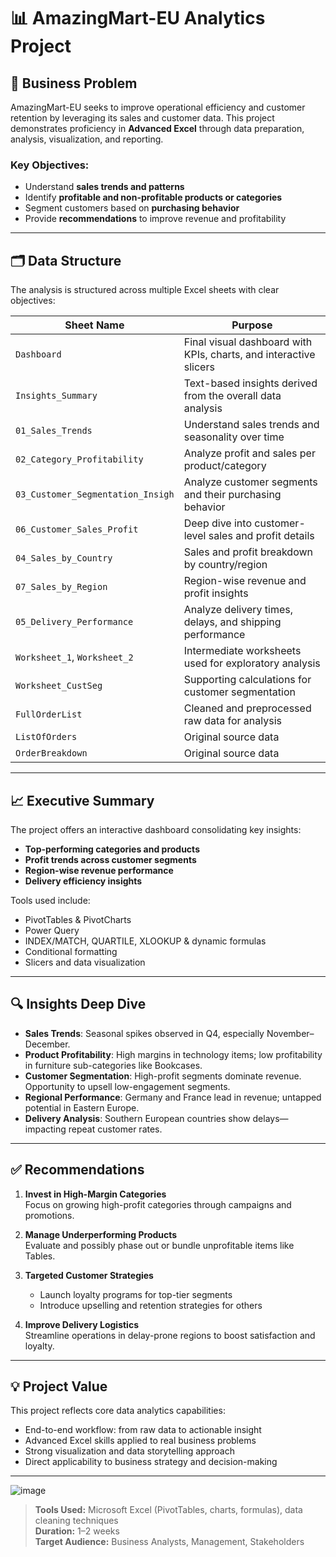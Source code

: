 # 📊 AmazingMart-EU Analytics Project

## 📌 Business Problem

AmazingMart-EU seeks to improve operational efficiency and customer retention by leveraging its sales and customer data. This project demonstrates proficiency in **Advanced Excel** through data preparation, analysis, visualization, and reporting.

### Key Objectives:
- Understand **sales trends and patterns**
- Identify **profitable and non-profitable products or categories**
- Segment customers based on **purchasing behavior**
- Provide **recommendations** to improve revenue and profitability

---

## 🗂️ Data Structure

The analysis is structured across multiple Excel sheets with clear objectives:

| **Sheet Name**                   | **Purpose**                                                                 |
|----------------------------------|-----------------------------------------------------------------------------|
| `Dashboard`                      | Final visual dashboard with KPIs, charts, and interactive slicers          |
| `Insights_Summary`              | Text-based insights derived from the overall data analysis                  |
| `01_Sales_Trends`               | Understand sales trends and seasonality over time                           |
| `02_Category_Profitability`     | Analyze profit and sales per product/category                               |
| `03_Customer_Segmentation_Insigh` | Analyze customer segments and their purchasing behavior                     |
| `06_Customer_Sales_Profit`      | Deep dive into customer-level sales and profit details                      |
| `04_Sales_by_Country`           | Sales and profit breakdown by country/region                                |
| `07_Sales_by_Region`            | Region-wise revenue and profit insights                                     |
| `05_Delivery_Performance`       | Analyze delivery times, delays, and shipping performance                     |
| `Worksheet_1`, `Worksheet_2`    | Intermediate worksheets used for exploratory analysis                       |
| `Worksheet_CustSeg`             | Supporting calculations for customer segmentation                           |
| `FullOrderList`                 | Cleaned and preprocessed raw data for analysis                              |
| `ListOfOrders`                  | Original source data                                                        |
| `OrderBreakdown`                | Original source data

---

## 📈 Executive Summary

The project offers an interactive dashboard consolidating key insights:

- **Top-performing categories and products**
- **Profit trends across customer segments**
- **Region-wise revenue performance**
- **Delivery efficiency insights**

Tools used include:
- PivotTables & PivotCharts
- Power Query 
- INDEX/MATCH, QUARTILE, XLOOKUP & dynamic formulas
- Conditional formatting
- Slicers and data visualization

---

## 🔍 Insights Deep Dive

- **Sales Trends**: Seasonal spikes observed in Q4, especially November–December.
- **Product Profitability**: High margins in technology items; low profitability in furniture sub-categories like Bookcases.
- **Customer Segmentation**: High-profit segments dominate revenue. Opportunity to upsell low-engagement segments.
- **Regional Performance**: Germany and France lead in revenue; untapped potential in Eastern Europe.
- **Delivery Analysis**: Southern European countries show delays—impacting repeat customer rates.

---

## ✅ Recommendations

1. **Invest in High-Margin Categories**  
   Focus on growing high-profit categories through campaigns and promotions.

2. **Manage Underperforming Products**  
   Evaluate and possibly phase out or bundle unprofitable items like Tables.

3. **Targeted Customer Strategies**  
   - Launch loyalty programs for top-tier segments  
   - Introduce upselling and retention strategies for others

4. **Improve Delivery Logistics**  
   Streamline operations in delay-prone regions to boost satisfaction and loyalty.

---

## 💡 Project Value

This project reflects core data analytics capabilities:

- End-to-end workflow: from raw data to actionable insight
- Advanced Excel skills applied to real business problems
- Strong visualization and data storytelling approach
- Direct applicability to business strategy and decision-making

---
![image](https://github.com/user-attachments/assets/3461691e-e862-4e95-820c-775efe72ebe6)

> **Tools Used:** Microsoft Excel (PivotTables, charts, formulas), data cleaning techniques  
> **Duration:** 1–2 weeks  
> **Target Audience:** Business Analysts, Management, Stakeholders
